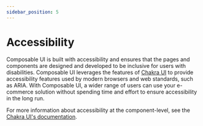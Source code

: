 ```yaml
---
sidebar_position: 5
---
```

# Accessibility

Composable UI is built with accessibility and ensures that the pages and components are designed and developed to be inclusive for users with disabilities. Composable UI leverages the features of [Chakra UI](https://chakra-ui.com) to provide accessibility features used by modern browsers and web standards, such as ARIA. With Composable UI, a wider range of users can use your e-commerce solution without spending time and effort to ensure accessibility in the long run.

For more information about accessibility at the component-level, see the [Chakra UI's documentation](https://chakra-ui.com/docs/components/accordion/usage#accessibility).
